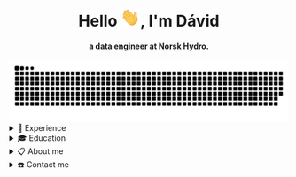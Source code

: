 <div align="center">
<h1 align="center">Hello <img width="35" src="https://github.com/1999AZZAR/1999AZZAR/blob/main/resources/img/waving.gif">, I'm Dávid</h1>
<h4 align="center">a data engineer at Norsk Hydro.</h4>
</div>

<div align="center">
  <img  src="https://github.com/1999AZZAR/1999AZZAR/blob/main/resources/img/grid-snake.svg"
       alt="snake" /></a>
</div>

<details>
  <summary>
    💼 Experience
  </summary>
  <div>
    <h2>Data Engineer</h2>
    <i>November 2023 - PRESENT</i><br>
    <i>at Norsk Hydro</i><br><br>
    <p>My current role as a Data Engineer at Norsk Hydro has been centered on acquiring a comprehensive understanding of the team's data platform and workflow processes. In this dynamic environment, I have embraced various technologies and tools integral to our operations while contributing to the team's ongoing objectives.</p>
    <p>Our technology stack revolves around the Azure portal, where I have leveraged Python and Java to contribute to development tasks. Additionally, I have been actively utilizing Databricks and Azure Data Factory to streamline data processing pipelines, reflecting my commitment to utilizing the best tools for the job.</p>
    <p>My initial project, aimed at practical familiarization with our tools and processes, involved creating a Python-based web scraper application. This application automates the retrieval of the latest posts from Hacker News, storing them in a blob storage. Subsequently, the data undergoes a structured transformation process, progressing from the bronze to silver and gold layers. To orchestrate this workflow, I used Azure Data Factory, ensuring seamless execution and timely data updates every 30 minutes.</p>
    <p>As I continue to immerse myself in this role, my primary focus remains on contributing to the success of the data platform while honing my skills in the Azure Portal, Python, and Java.</p>
</div>
  <div>
    <h2>M365 Trainee</h2>
    <i>February 2023 - November 2023</i><br>
    <i>at Norsk Hydro</i><br><br>
    <p>I began by acquiring fundamental knowledge in Active Directory and Azure Active Directory, laying the groundwork for my professional growth.</p>
    <p>My primary role involved data management tasks, including data collection, cleaning, aggregation, and presenting information in a user-friendly format. I leveraged PowerShell and occasionally Python to streamline these processes, enhancing efficiency within the team.</p>
    <p>Notably, my work played a role in supporting the management team's decision-making processes. The insights from the data I managed and presented contributed to informed choices and strategies, ultimately benefiting the organization.</p>
    <p>A milestone as a trainee was the positive feedback I received from my mentor and supervisor. Their support and guidance allowed me to transition into a full-time role at Norsk Hydro.</p>
</div>

  <div>
    <h2>Software Developer (Java)</h2>
    <i>January 2021 - November 2022</i><br>
    <i>at Seacon Europe</i><br><br>
    <p>First, I began with small tasks to understand the company's main project structure. As I steadily proved my capabilities through these initial assignments, they entrusted me with my first independent project.</p>
    <p>For this project, I developed a highly parameterizable application responsible for reading and processing data from robots within an industrial environment. This experience allowed me to contribute meaningfully to the team's efforts without overemphasizing my role.</p>
</div>
</details>

<details>
  <summary>
    🎓 Education
  </summary>
  <div>
    <h2>Master's degree in Computer Science</h2>
    <i>September 2021 - July 2023</i><br>
    <i>at University of Pannonia, Hungary</i>
    <p>Beyond my studies, I created a web application to help the instructors and the students create, manage, and apply for Thesis work.</p>
  </div>
  <div>
    <h2>Bachelor degree in Computer Science Engineering</h2>
    <i>January 2021</i><br>
    <i>at University of Pannonia, Hungary</i>
    <p>I was top of the class in every programming course and got positive instructor feedback for my clean, easy-to-understand, and beyond-required level work.</p>
  </div>
</details>

<details>
  <summary>
    📋 About me
  </summary>
  <div>
    <h3>Activities</h3>
    <p>
      I started learning programming in 2012 at the age of 13. I have learned and worked in many areas, but game development has always been the most interesting.<br>
      I had contract jobs, including video/image processing, high-volume data processing, program module, and API development. Lately, I've been teaching mathematics, informatics, and programming to high school students.<br>
      I wrote my thesis work on mixed reality application development, which included detecting objects in real-time, placing virtual entities – visible through the screen or AR glasses – in the real world, and giving users options to interact with these entities.
    </p>
    <h3>Hobbies and plans</h3>
    <p>
      Besides video games, I am interested in music, especially playing the piano, chess, and puzzles. When I have the opportunity, I like to go touring and kayaking. I live in Hungary and will spend the next semester in Finland at Metropolia University. After my education, I plan to move abroad, and my primary destination is Finland. I started learning Finnish in June 2022 and plan to take a B2-level language exam in 2024. I also speak a little German but haven't practiced since graduating.
    </p>
  </div>
</details>

<details>
  <summary>
    ☎️ Contact me
  </summary>
  <div>
    <br>
    <p>
      &emsp;
    <a href="https://www.linkedin.com/in/d%C3%A1vid-dvorszky-5b2a71232/" target="blank">
      <img align="center" src="https://www.svgrepo.com/show/81143/linkedin.svg"
         alt="" height="20"/> LinkedIn</a>
    </p>
    <p>
      &emsp;
    <a href="https://mailto:dv98david@gmail.com" target="blank">
      <img align="center" src="https://www.svgrepo.com/show/223047/gmail.svg"
         alt="" height="20"/> dv98david@gmail.com</a>
    </p>
    <p>
      &emsp;
    <a href="https://discordapp.com/users/304973175668604929" target="blank">
      <img align="center" src="https://www.svgrepo.com/show/353655/discord-icon.svg"
         alt="" height="20"/> Discord</a>
    </p>
  </div>
</details>
